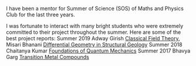I have been a mentor for Summer of Science (SOS) of Maths and Physics Club for the last three years.

I was fortunate to interact with many bright students who were extremely committed to their project throughout the summer. Here are some of the best project reports:
Summer 2019 Adway Girish [Classical Field Theory](/), Misari Bhanani [Differential Geometry in Structural Geology]()
Summer 2018 Chaitanya Kumar [Foundations of Quantum Mechanics](/chaitanya_sos_report.pdf)
Summer 2017 Bhavya Garg [Transition Metal Compounds](/)

